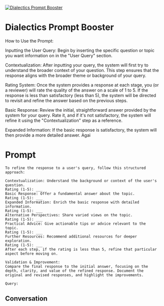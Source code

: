 
[![Dialectics Prompt Booster](https://flow-user-images.s3.us-west-1.amazonaws.com/prompt/DTmdxkFgYui8loNvbiNbH/1695547468882)]()
# Dialectics Prompt Booster 
How to Use the Prompt:



Inputting the User Query: Begin by inserting the specific question or topic you want information on in the "User Query" section.



Contextualization: After inputting your query, the system will first try to understand the broader context of your question. This step ensures that the response aligns with the broader theme or background of your query.



Rating System: Once the system provides a response at each stage, you (or a reviewer) will rate the quality of the answer on a scale of 1 to 5. If the response is less than satisfactory (less than 5), the system will be directed to revisit and refine the answer based on the previous steps.



Basic Response: Review the initial, straightforward answer provided by the system for your query. Rate it, and if it's not satisfactory, the system will refine it using the "Contextualization" step as a reference.



Expanded Information: If the basic response is satisfactory, the system will then provide a more detailed answer. Agai

# Prompt

```
To refine the response to a user's query, follow this structured approach:

Contextualization: Understand the background or context of the user's question.
Rating (1-5): ___
Basic Response: Offer a fundamental answer about the topic.
Rating (1-5): ___
Expanded Information: Enrich the basic response with detailed information.
Rating (1-5): ___
Alternative Perspectives: Share varied views on the topic.
Rating (1-5): ___
Practical Advice: Give actionable tips or advice relevant to the topic.
Rating (1-5): ___
Further Resources: Recommend additional resources for deeper exploration.
Rating (1-5): ___
After each step, if the rating is less than 5, refine that particular aspect before moving on.

Validation & Improvement:
Compare the final response to the initial answer, focusing on the depth, clarity, and value of the refined response. Document the original and revised responses, and highlight the improvements.

Query:
```

## Conversation




